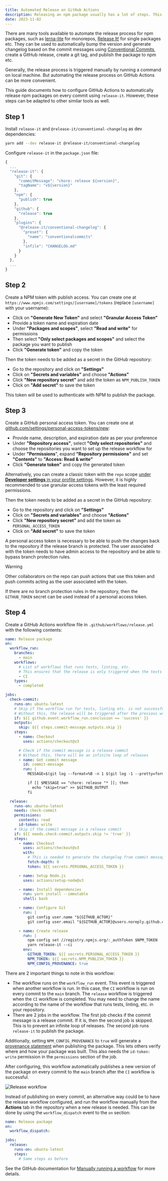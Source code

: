 ```yaml
---
title: Automated Release on GitHub Actions
description: Releasing an npm package usually has a lot of steps. This is a guide to setting up automated releases for npm packages on GitHub Actions using release-it.
date: 2023-11-02
---
```


There are many tools available to automate the release process for npm packages, such as [lerna-lite](https://github.com/lerna-lite/lerna-lite) for monorepos, [Release It!](https://github.com/release-it/release-it) for single packages etc. They can be used to automatically bump the version and generate changelog based on the commit messages using [Conventional Commits](https://www.conventionalcommits.org/en/v1.0.0/), create a GitHub release, create a git tag, and publish the package to npm etc.

Generally, the release process is triggered manually by running a command on local machine. But automating the release process on GitHub Actions can be more convenient.

This guide documents how to configure GitHub Actions to automatically release npm packages on every commit using `release-it`. However, these steps can be adapted to other similar tools as well.

## Step 1

Install `release-it` and `@release-it/conventional-changelog` as dev dependencies:

```bash
yarn add --dev release-it @release-it/conventional-changelog
```

Configure `release-it` in the `package.json` file:

```js title="package.json"
{
  ...
  "release-it": {
    "git": {
      "commitMessage": "chore: release ${version}",
      "tagName": "v${version}"
    },
    "npm": {
      "publish": true
    },
    "github": {
      "release": true
    },
    "plugins": {
      "@release-it/conventional-changelog": {
        "preset": {
          "name": "conventionalcommits"
        },
        "infile": "CHANGELOG.md"
      }
    }
  },
  ...
}
```

## Step 2

Create a NPM token with publish access. You can create one at `https://www.npmjs.com/settings/[username]/tokens` (replace `[username]` with your username):

- Click on **"Generate New Token"** and select **"Granular Access Token"**
- Provide a token name and expiration date
- Under **"Packages and scopes"**, select **"Read and write"** for permissions
- Then select **"Only select packages and scopes"** and select the package you want to publish
- Click **"Generate token"** and copy the token

Then the token needs to be added as a secret in the GitHub repository:

- Go to the repository and click on **"Settings"**
- Click on **"Secrets and variables"** and choose **"Actions"**
- Click **"New repository secret"** and add the token as `NPM_PUBLISH_TOKEN`
- Click on **"Add secret"** to save the token

This token will be used to authenticate with NPM to publish the package.

## Step 3

Create a GitHub personal access token. You can create one at [github.com/settings/personal-access-tokens/new](https://github.com/settings/personal-access-tokens/new):

- Provide name, description, and expiration date as per your preference
- Under **"Repository access"**, select **"Only select repositories"** and choose the repositories you want to set up the release workflow for
- Under **"Permissions**", expand **"Repository permissions"** and set **"Contents"** to **"Access: Read & write"**
- Click **"Generate token"** and copy the generated token

Alternatively, you can create a classic token with the `repo` scope [under **Developer settings** in your profile settings](https://github.com/settings/tokens/new?scopes=repo&description=release-it). However, it is highly recommended to use granular access tokens with the least required permissions.

Then the token needs to be added as a secret in the GitHub repository:

- Go to the repository and click on **"Settings"**
- Click on **"Secrets and variables"** and choose **"Actions"**
- Click **"New repository secret"** and add the token as `PERSONAL_ACCESS_TOKEN`
- Click on **"Add secret"** to save the token

A personal access token is necessary to be able to push the changes back to the repository if the release branch is protected. The user associated with the token needs to have admin access to the repository and be able to bypass branch protection rules.

> [!WARNING]
> Other collaborators on the repo can push actions that use this token and push commits acting as the user associated with the token.

If there are no branch protection rules in the repository, then the `GITHUB_TOKEN` secret can be used instead of a personal access token.

## Step 4

Create a GitHub Actions workflow file in `.github/workflows/release.yml` with the following contents:

```yml title=".github/workflows/release.yml"
name: Release package
on:
  workflow_run:
    branches:
      - main
    workflows:
      # List of workflows that runs tests, linting, etc.
      # This ensures that the release is only triggered when the tests pass.
      - CI
    types:
      - completed

jobs:
  check-commit:
    runs-on: ubuntu-latest
    # Skip if the workflow run for tests, linting etc. is not successful
    # Without this, the release will be triggered after the previous workflow run even if it failed.
    if: ${{ github.event.workflow_run.conclusion == 'success' }}
    outputs:
      skip: ${{ steps.commit-message.outputs.skip }}
    steps:
      - name: Checkout
        uses: actions/checkout@v3

      # Check if the commit message is a release commit
      # Without this, there will be an infinite loop of releases
      - name: Get commit message
        id: commit-message
        run: |
          MESSAGE=$(git log --format=%B -n 1 $(git log -1 --pretty=format:"%h"))

          if [[ $MESSAGE == "chore: release "* ]]; then
            echo "skip=true" >> $GITHUB_OUTPUT
          fi

  release:
    runs-on: ubuntu-latest
    needs: check-commit
    permissions:
      contents: read
      id-token: write
    # Skip if the commit message is a release commit
    if: ${{ needs.check-commit.outputs.skip != 'true' }}
    steps:
      - name: Checkout
        uses: actions/checkout@v3
        with:
          # This is needed to generate the changelog from commit messages
          fetch-depth: 0
          token: ${{ secrets.PERSONAL_ACCESS_TOKEN }}

      - name: Setup Node.js
        uses: actions/setup-node@v3

      - name: Install dependencies
        run: yarn install --immutable
        shell: bash

      - name: Configure Git
        run: |
          git config user.name "${GITHUB_ACTOR}"
          git config user.email "${GITHUB_ACTOR}@users.noreply.github.com"

      - name: Create release
        run: |
          npm config set //registry.npmjs.org/:_authToken $NPM_TOKEN
          yarn release-it --ci
        env:
          GITHUB_TOKEN: ${{ secrets.PERSONAL_ACCESS_TOKEN }}
          NPM_TOKEN: ${{ secrets.NPM_PUBLISH_TOKEN }}
          NPM_CONFIG_PROVENANCE: true
```

There are 2 important things to note in this workflow:

- The workflow runs on the `workflow_run` event. This event is triggered when another workflow is run. In this case, the `CI` workflow is run on every commit to the `main` branch. The `release` workflow is triggered when the `CI` workflow is completed. You may need to change the name according to the name of the workflow that runs tests, linting, etc. in your repository.
- There are 2 jobs in the workflow. The first job checks if the commit message is a release commit. If it is, then the second job is skipped. This is to prevent an infinite loop of releases. The second job runs `release-it` to publish the package.

Additionally, setting `NPM_CONFIG_PROVENANCE` to `true` will generate a [provenance statement](https://docs.npmjs.com/generating-provenance-statements) when publishing the package. This lets others verify where and how your package was built. This also needs the `id-token: write` permission in the `permissions` section of the job.

After configuring, this workflow automatically publishes a new version of the package on every commit to the `main` branch after the `CI` workflow is successful.

![Release workflow](./release-workflow.png)

Instead of publishing on every commit, an alternative way could be to have the release workflow configured, and run the workflow manually from the **Actions** tab in the repository when a new release is needed. This can be done by using the `workflow_dispatch` event to the `on` section:

```yml title=".github/workflows/release.yml"
name: Release package
on:
  workflow_dispatch:

jobs:
  release:
    runs-on: ubuntu-latest
    steps:
      # Same steps as before
```

See the GitHub documentation for [Manually running a workflow](https://docs.github.com/en/actions/using-workflows/manually-running-a-workflow) for more details.
